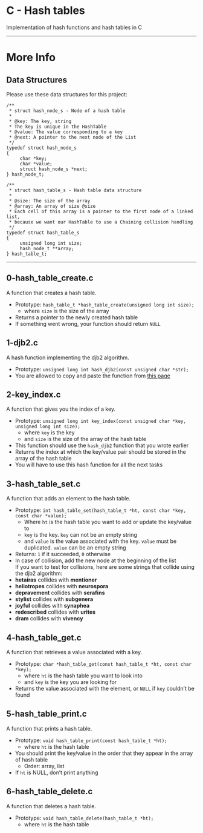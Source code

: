# C - Hash tables
Implementation of hash functions and hash tables in C
___
# More Info
## Data Structures
Please use these data structures for this project:
```
/**
 * struct hash_node_s - Node of a hash table
 *
 * @key: The key, string
 * The key is unique in the HashTable
 * @value: The value corresponding to a key
 * @next: A pointer to the next node of the List
 */
typedef struct hash_node_s
{
     char *key;
     char *value;
     struct hash_node_s *next;
} hash_node_t;

/**
 * struct hash_table_s - Hash table data structure
 *
 * @size: The size of the array
 * @array: An array of size @size
 * Each cell of this array is a pointer to the first node of a linked list,
 * because we want our HashTable to use a Chaining collision handling
 */
typedef struct hash_table_s
{
     unsigned long int size;
     hash_node_t **array;
} hash_table_t;
```
___
## 0-hash_table\_create.c
A function that creates a hash table.
* Prototype: `hash_table_t *hash_table_create(unsigned long int size);`
   * where `size` is the size of the array
* Returns a pointer to the newly created hash table
* If something went wrong, your function should return `NULL`
## 1-djb2.c
A hash function implementing the djb2 algorithm.
* Prototype: `unsigned long int hash_djb2(const unsigned char *str);`
* You are allowed to copy and paste the function from [this page](https://gist.github.com/papamuziko/7bb52dfbb859fdffc4bd0f95b76f71e8)
## 2-key\_index.c
A function that gives you the index of a key.
* Prototype: `unsigned long int key_index(const unsigned char *key, unsigned long int size);`
   * where `key` is the key
   * and `size` is the size of the array of the hash table
* This function should use the `hash_djb2` function that you wrote earlier
* Returns the index at which the key/value pair should be stored in the array of the hash table
* You will have to use this hash function for all the next tasks
## 3-hash\_table\_set.c
A function that adds an element to the hash table.
* Prototype: `int hash_table_set(hash_table_t *ht, const char *key, const char *value);`
   * Where `ht` is the hash table you want to add or update the key/value to
   * `key` is the key. `key` can not be an empty string
   * and `value` is the value associated with the key. `value` must be duplicated. `value` can be an empty string
* Returns: `1` if it succeeded, `0` otherwise
* In case of collision, add the new node at the beginning of the list <br>
If you want to test for collisions, here are some strings that collide using the djb2 algorithm:
* **hetairas** collides with **mentioner**
* **heliotropes** collides with **neurospora**
* **depravement** collides with **serafins**
* **stylist** collides with **subgenera**
* **joyful** collides with **synaphea**
* **redescribed** collides with **urites**
* **dram** collides with **vivency**
## 4-hash\_table\_get.c
A function that retrieves a value associated with a key.
* Prototype: `char *hash_table_get(const hash_table_t *ht, const char *key);`
   * where `ht` is the hash table you want to look into
   * and `key` is the key you are looking for
* Returns the value associated with the element, or `NULL` if `key` couldn’t be found
## 5-hash\_table\_print.c
A function that prints a hash table.
* Prototype: `void hash_table_print(const hash_table_t *ht);`
   * where `ht` is the hash table
* You should print the key/value in the order that they appear in the array of hash table
   * Order: array, list
* If `ht` is NULL, don’t print anything
## 6-hash\_table\_delete.c
A function that deletes a hash table.
* Prototype: `void hash_table_delete(hash_table_t *ht);`
   * where `ht` is the hash table
